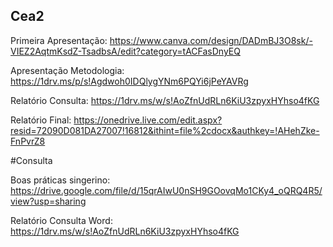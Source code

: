 ## Cea2

Primeira Apresentação: https://www.canva.com/design/DADmBJ3O8sk/-VIEZ2AqtmKsdZ-TsadbsA/edit?category=tACFasDnyEQ

Apresentação Metodologia: https://1drv.ms/p/s!Agdwoh0IDQlygYNm6PQYi6jPeYAVRg

Relatório Consulta: https://1drv.ms/w/s!AoZfnUdRLn6KiU3zpyxHYhso4fKG

Relatório Final: https://onedrive.live.com/edit.aspx?resid=72090D081DA27007!16812&ithint=file%2cdocx&authkey=!AHehZke-FnPvrZ8


#Consulta

Boas práticas singerino: https://drive.google.com/file/d/15qrAIwU0nSH9GOovqMo1CKy4_oQRQ4R5/view?usp=sharing

Relatório Consulta Word: https://1drv.ms/w/s!AoZfnUdRLn6KiU3zpyxHYhso4fKG

